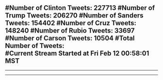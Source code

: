 #Number of Clinton Tweets: 227713
#Number of Trump Tweets: 206270
#Number of Sanders Tweets: 154402
#Number of Cruz Tweets: 148240
#Number of Rubio Tweets: 33697
#Number of Carson Tweets: 10504
#Total Number of Tweets:  
#Current Stream Started at Fri Feb 12 00:58:01 MST
---
---
---
